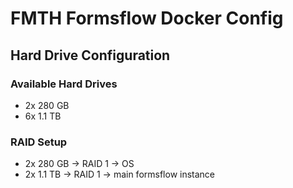 # FMTH Formsflow Docker Config

## Hard Drive Configuration

### Available Hard Drives

- 2x 280 GB
- 6x 1.1 TB

### RAID Setup

- 2x 280 GB -> RAID 1 -> OS 
- 2x 1.1 TB -> RAID 1 -> main formsflow instance
